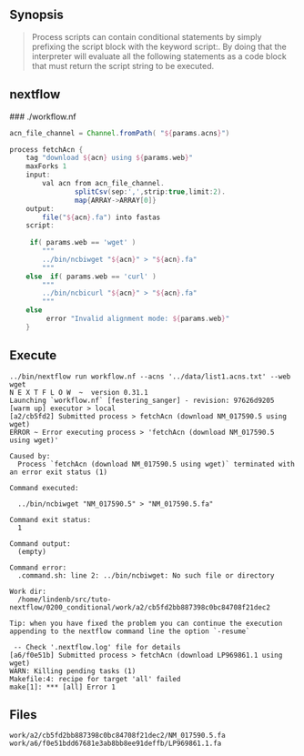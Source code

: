 ## Synopsis
> Process scripts can contain conditional statements by simply prefixing the script block with the keyword script:. By doing that the interpreter will evaluate all the following statements as a code block that must return the script string to be executed.

## nextflow

### ./workflow.nf

```groovy
acn_file_channel = Channel.fromPath( "${params.acns}")

process fetchAcn {
	tag "download ${acn} using ${params.web}"
	maxForks 1
	input:
		val acn from acn_file_channel.
				splitCsv(sep:',',strip:true,limit:2).
				map{ARRAY->ARRAY[0]}
	output:
		file("${acn}.fa") into fastas
	script:
	
	 if( params.web == 'wget' )
		"""
		../bin/ncbiwget "${acn}" > "${acn}.fa" 
		"""
	else  if( params.web == 'curl' )
		"""
		../bin/ncbicurl "${acn}" > "${acn}.fa" 
		"""
	else
		 error "Invalid alignment mode: ${params.web}"
	}

```


## Execute

```
../bin/nextflow run workflow.nf --acns '../data/list1.acns.txt' --web wget
N E X T F L O W  ~  version 0.31.1
Launching `workflow.nf` [festering_sanger] - revision: 97626d9205
[warm up] executor > local
[a2/cb5fd2] Submitted process > fetchAcn (download NM_017590.5 using wget)
ERROR ~ Error executing process > 'fetchAcn (download NM_017590.5 using wget)'

Caused by:
  Process `fetchAcn (download NM_017590.5 using wget)` terminated with an error exit status (1)

Command executed:

  ../bin/ncbiwget "NM_017590.5" > "NM_017590.5.fa"

Command exit status:
  1

Command output:
  (empty)

Command error:
  .command.sh: line 2: ../bin/ncbiwget: No such file or directory

Work dir:
  /home/lindenb/src/tuto-nextflow/0200_conditional/work/a2/cb5fd2bb887398c0bc84708f21dec2

Tip: when you have fixed the problem you can continue the execution appending to the nextflow command line the option `-resume`

 -- Check '.nextflow.log' file for details
[a6/f0e51b] Submitted process > fetchAcn (download LP969861.1 using wget)
WARN: Killing pending tasks (1)
Makefile:4: recipe for target 'all' failed
make[1]: *** [all] Error 1
```


## Files

```
work/a2/cb5fd2bb887398c0bc84708f21dec2/NM_017590.5.fa
work/a6/f0e51bdd67681e3ab8bb8ee91deffb/LP969861.1.fa
```


